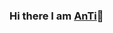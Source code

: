 ### Hi there I am [AnTi](https://blog.csdn.net/weixin_35770067)👋

<!--
**AnTi-anti/AnTi-anti** is a ✨ _special_ ✨ repository because its `README.md` (this file) appears on your GitHub profile.

Here are some ideas to get you started:

- 🔭 I’m currently working on my project [python-scrapy](https://github.com/AnTi-anti/python-scrapy)
- 🌱 I’m currently learning ...
- 👯 I’m looking to collaborate on ...
- 🤔 I’m looking for help with ...
- 💬 Ask me about ...
- 📫 How to reach me: ...
- 😄 Pronouns: ...
- ⚡ Fun fact: ...
-->
